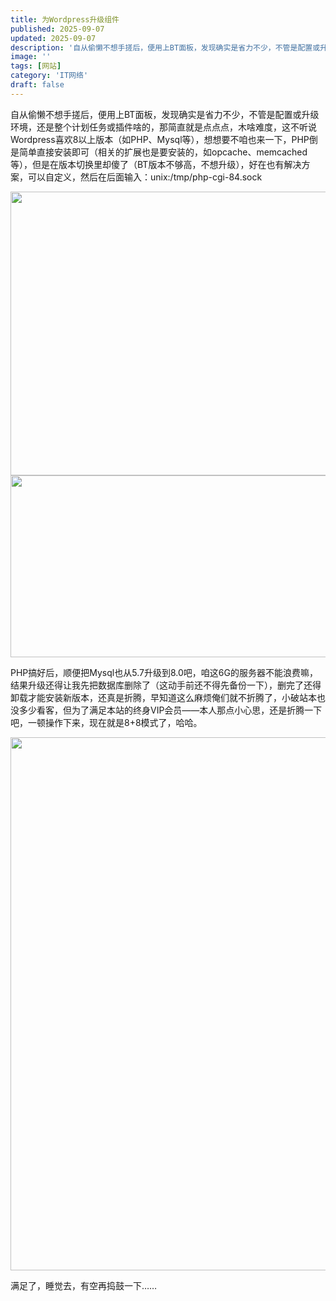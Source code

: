 ```yaml
---
title: 为Wordpress升级组件
published: 2025-09-07
updated: 2025-09-07
description: '自从偷懒不想手搓后，便用上BT面板，发现确实是省力不少，不管是配置或升级环境，还是整个计划任务或插件啥的，那简直就是点点点，木啥难度，这不听说Wordpress喜欢8以上版本（如PHP、Mysql等），想想要不咱也来一下，PHP倒是简单直接安装即可'
image: ''
tags: [网站]
category: 'IT网络'
draft: false 
---
```


自从偷懒不想手搓后，便用上BT面板，发现确实是省力不少，不管是配置或升级环境，还是整个计划任务或插件啥的，那简直就是点点点，木啥难度，这不听说Wordpress喜欢8以上版本（如PHP、Mysql等），想想要不咱也来一下，PHP倒是简单直接安装即可（相关的扩展也是要安装的，如opcache、memcached等），但是在版本切换里却傻了（BT版本不够高，不想升级），好在也有解决方案，可以自定义，然后在后面输入：unix:/tmp/php-cgi-84.sock

<img class="alignnone size-full wp-image-1596" src="https://image.uu126.cn/wp-content/uploads/2025/09/20250907000044522.webp" alt="" width="820" height="454" />

<img class="alignnone size-full wp-image-1597" src="https://image.uu126.cn/wp-content/uploads/2025/09/20250907000211656.webp" alt="" width="824" height="291" />

PHP搞好后，顺便把Mysql也从5.7升级到8.0吧，咱这6G的服务器不能浪费嘛，结果升级还得让我先把数据库删除了（这动手前还不得先备份一下），删完了还得卸载才能安装新版本，还真是折腾，早知道这么麻烦俺们就不折腾了，小破站本也没多少看客，但为了满足本站的终身VIP会员——本人那点小心思，还是折腾一下吧，一顿操作下来，现在就是8+8模式了，哈哈。

<img class="alignnone size-large wp-image-1598" src="https://image.uu126.cn/wp-content/uploads/2025/09/20250907000552323-1280x853.webp" alt="" width="1280" height="853" />

满足了，睡觉去，有空再捣鼓一下……